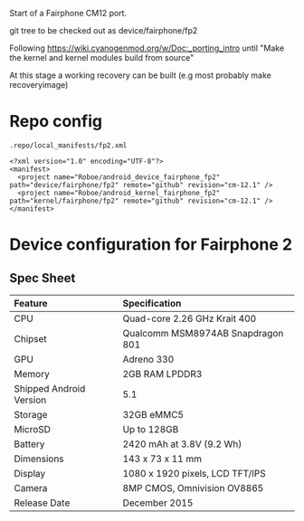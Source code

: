Start of a Fairphone CM12 port.

git tree to be checked out as device/fairphone/fp2

Following https://wiki.cyanogenmod.org/w/Doc:_porting_intro until
"Make the kernel and kernel modules build from source"

At this stage a working recovery can be built (e.g most probably make recoveryimage)


# Repo config

`.repo/local_manifests/fp2.xml`
```
<?xml version="1.0" encoding="UTF-8"?>
<manifest>
  <project name="Roboe/android_device_fairphone_fp2" path="device/fairphone/fp2" remote="github" revision="cm-12.1" />
  <project name="Roboe/android_kernel_fairphone_fp2" path="kernel/fairphone/fp2" remote="github" revision="cm-12.1" />
</manifest>
```


# Device configuration for Fairphone 2

## Spec Sheet

| Feature                 | Specification                     |
| :---------------------- | :-------------------------------- |
| CPU                     | Quad-core 2.26 GHz Krait 400      |
| Chipset                 | Qualcomm MSM8974AB Snapdragon 801 |
| GPU                     | Adreno 330                        |
| Memory                  | 2GB RAM LPDDR3                    |
| Shipped Android Version | 5.1                               |
| Storage                 | 32GB eMMC5                        |
| MicroSD                 | Up to 128GB                       |
| Battery                 | 2420 mAh at 3.8V (9.2 Wh)         |
| Dimensions              | 143 x 73 x 11 mm                  |
| Display                 | 1080 x 1920 pixels, LCD TFT/IPS   |
| Camera                  | 8MP CMOS, Omnivision OV8865       |
| Release Date            | December 2015                     |
